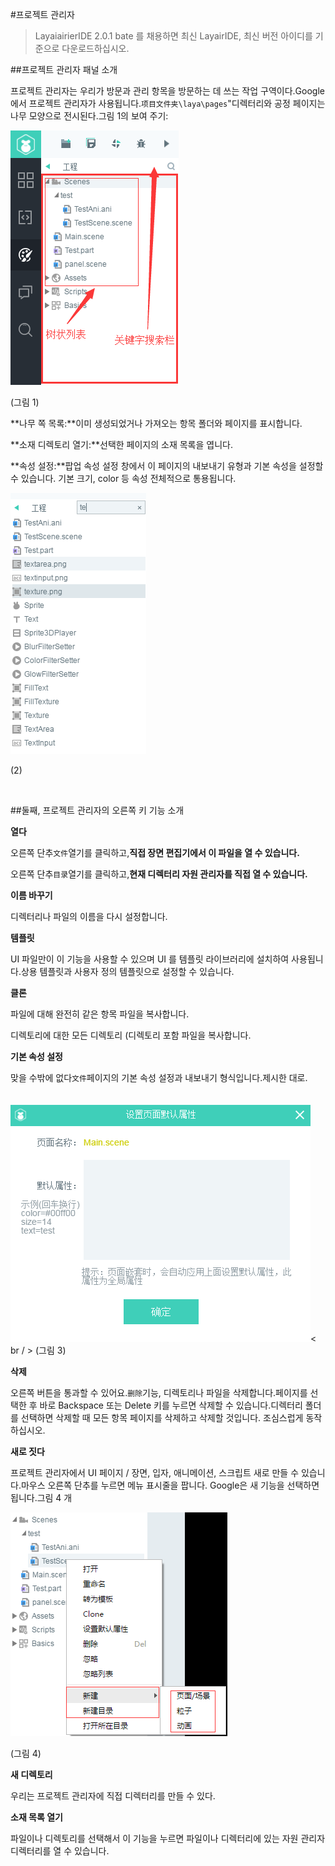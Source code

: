 #프로젝트 관리자

>LayaiairierIDE 2.0.1 bate 를 채용하면 최신 LayairIDE, 최신 버전 아이디를 기준으로 다운로드하십시오.

##프로젝트 관리자 패널 소개

프로젝트 관리자는 우리가 방문과 관리 항목을 방문하는 데 쓰는 작업 구역이다.Google에서 프로젝트 관리자가 사용됩니다.`项目文件夹\laya\pages`"디렉터리와 공정 페이지는 나무 모양으로 전시된다.그림 1의 보여 주기:

​![blob.png](img/1.png)        


(그림 1)

**나무 쪽 목록:**이미 생성되었거나 가져오는 항목 폴더와 페이지를 표시합니다.

**소재 디렉토리 열기:**선택한 페이지의 소재 목록을 엽니다.

**속성 설정:**팝업 속성 설정 창에서 이 페이지의 내보내기 유형과 기본 속성을 설정할 수 있습니다. 기본 크기, color 등 속성 전체적으로 통용됩니다.

​![blob.png](img/2.png)

(2)

​

##둘째, 프로젝트 관리자의 오른쪽 키 기능 소개

**열다**

오른쪽 단추`文件`열기를 클릭하고,**직접 장면 편집기에서 이 파일을 열 수 있습니다.**

오른쪽 단추`目录`열기를 클릭하고,**현재 디렉터리 자원 관리자를 직접 열 수 있습니다.**

**이름 바꾸기**

디렉터리나 파일의 이름을 다시 설정합니다.

**템플릿**

UI 파일만이 이 기능을 사용할 수 있으며 UI 를 템플릿 라이브러리에 설치하여 사용됩니다.상용 템플릿과 사용자 정의 템플릿으로 설정할 수 있습니다.

**클론**

파일에 대해 완전히 같은 항목 파일을 복사합니다.

디렉토리에 대한 모든 디렉토리 (디렉토리 포함 파일을 복사합니다.

**기본 속성 설정**

맞을 수밖에 없다`文件`페이지의 기본 속성 설정과 내보내기 형식입니다.제시한 대로.

　　![图3](img/3.png)< br / > (그림 3)

**삭제**

오른쪽 버튼을 통과할 수 있어요.`删除`기능, 디렉토리나 파일을 삭제합니다.페이지를 선택한 후 바로 Backspace 또는 Delete 키를 누르면 삭제할 수 있습니다.디렉터리 폴더를 선택하면 삭제할 때 모든 항목 페이지를 삭제하고 삭제할 것입니다. 조심스럽게 동작하십시오.

**새로 짓다**

프로젝트 관리자에서 UI 페이지 / 장면, 입자, 애니메이션, 스크립트 새로 만들 수 있습니다.마우스 오른쪽 단추를 누르면 메뉴 표시줄을 팝니다. Google은 새 기능을 선택하면 됩니다.그림 4 개

​![blob.png](img/4.png)

(그림 4)


 **새 디렉토리**

우리는 프로젝트 관리자에 직접 디렉터리를 만들 수 있다.

**소재 목록 열기**

파일이나 디렉토리를 선택해서 이 기능을 누르면 파일이나 디렉터리에 있는 자원 관리자 디렉터리를 열 수 있습니다.


